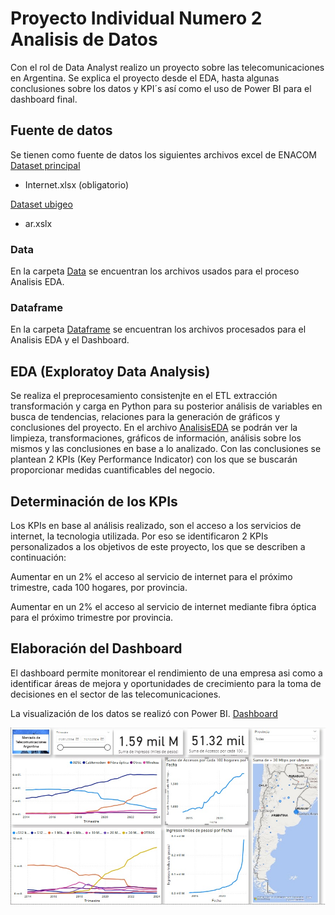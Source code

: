 # Proyecto Individual Numero 2 Analisis de Datos

Con el rol de Data Analyst realizo un proyecto sobre las telecomunicaciones en Argentina.
Se explica el proyecto desde el EDA, hasta algunas conclusiones sobre los datos y KPI´s así como el uso de Power BI para el dashboard final.

## Fuente de datos

Se tienen como fuente de datos los siguientes archivos excel de ENACOM
[Dataset principal](https://indicadores.enacom.gob.ar/datos-abiertos)
- Internet.xlsx (obligatorio)

[Dataset ubigeo](https://github.com/mcarruitero/PI2_PT/tree/main/Data)
- ar.xslx

### Data

En la carpeta [Data](https://github.com/mcarruitero/PI2_PT/tree/main/Data) se encuentran los archivos usados para el proceso Analisis EDA.

### Dataframe

En la carpeta [Dataframe](https://github.com/mcarruitero/PI2_PT/tree/main/Dataframe) se encuentran los archivos procesados para el Analisis EDA y el Dashboard.

## EDA (Exploratoy Data Analysis)

Se realiza el preprocesamiento consistenjte en el ETL extracción transformación y carga en Python para su posterior análisis de variables en busca de tendencias, relaciones para la generación de gráficos y conclusiones  del proyecto. En el archivo [AnalisisEDA](https://github.com/mcarruitero/PI2_PT/blob/main/AnalisisEDA.ipynb) se podrán ver la limpieza, transformaciones, gráficos de información, análisis sobre los mismos y las conclusiones en base a lo analizado. Con las conclusiones se plantean 2 KPIs (Key Performance Indicator) con los que se buscarán proporcionar medidas cuantificables del negocio.

## Determinación de los KPIs

Los KPIs en base al análisis realizado, son el acceso a los servicios de internet, la tecnologia utilizada. Por eso se identificaron 2 KPIs personalizados a los objetivos de este proyecto, los que se describen a continuación:

Aumentar en un 2% el acceso al servicio de internet para el próximo trimestre, cada 100 hogares, por provincia.

Aumentar en un 2% el acceso al servicio de internet mediante fibra óptica para el próximo trimestre por provincia.

## Elaboración del Dashboard

El dashboard permite monitorear el rendimiento de una empresa asi como a identificar áreas de mejora y oportunidades de crecimiento para la toma de decisiones en el sector de las telecomunicaciones.

La visualización de los datos se realizó con Power BI. [Dashboard](https://github.com/mcarruitero/PI2_PT/blob/main/PI2_Dashboard.pbix)

![alt text](https://github.com/mcarruitero/PI2_PT/blob/main/Images/PI2_Dashboard.jpg "Dashboard")